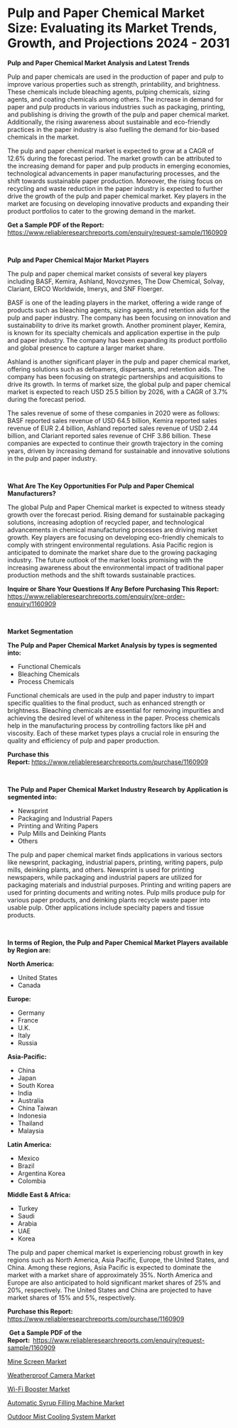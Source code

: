 <p><h1>Pulp and Paper Chemical Market Size: Evaluating its Market Trends, Growth, and Projections 2024 - 2031</h1></p><p><strong>Pulp and Paper Chemical Market Analysis and Latest Trends</strong></p>
<p><p>Pulp and paper chemicals are used in the production of paper and pulp to improve various properties such as strength, printability, and brightness. These chemicals include bleaching agents, pulping chemicals, sizing agents, and coating chemicals among others. The increase in demand for paper and pulp products in various industries such as packaging, printing, and publishing is driving the growth of the pulp and paper chemical market. Additionally, the rising awareness about sustainable and eco-friendly practices in the paper industry is also fuelling the demand for bio-based chemicals in the market.</p><p>The pulp and paper chemical market is expected to grow at a CAGR of 12.6% during the forecast period. The market growth can be attributed to the increasing demand for paper and pulp products in emerging economies, technological advancements in paper manufacturing processes, and the shift towards sustainable paper production. Moreover, the rising focus on recycling and waste reduction in the paper industry is expected to further drive the growth of the pulp and paper chemical market. Key players in the market are focusing on developing innovative products and expanding their product portfolios to cater to the growing demand in the market.</p></p>
<p><strong>Get a Sample PDF of the Report:&nbsp;</strong> <a href="https://www.reliableresearchreports.com/enquiry/request-sample/1160909">https://www.reliableresearchreports.com/enquiry/request-sample/1160909</a></p>
<p>&nbsp;</p>
<p><strong>Pulp and Paper Chemical Major Market Players</strong></p>
<p><p>The pulp and paper chemical market consists of several key players including BASF, Kemira, Ashland, Novozymes, The Dow Chemical, Solvay, Clariant, ERCO Worldwide, Imerys, and SNF Floerger. </p><p>BASF is one of the leading players in the market, offering a wide range of products such as bleaching agents, sizing agents, and retention aids for the pulp and paper industry. The company has been focusing on innovation and sustainability to drive its market growth. Another prominent player, Kemira, is known for its specialty chemicals and application expertise in the pulp and paper industry. The company has been expanding its product portfolio and global presence to capture a larger market share.</p><p>Ashland is another significant player in the pulp and paper chemical market, offering solutions such as defoamers, dispersants, and retention aids. The company has been focusing on strategic partnerships and acquisitions to drive its growth. In terms of market size, the global pulp and paper chemical market is expected to reach USD 25.5 billion by 2026, with a CAGR of 3.7% during the forecast period.</p><p>The sales revenue of some of these companies in 2020 were as follows: BASF reported sales revenue of USD 64.5 billion, Kemira reported sales revenue of EUR 2.4 billion, Ashland reported sales revenue of USD 2.44 billion, and Clariant reported sales revenue of CHF 3.86 billion. These companies are expected to continue their growth trajectory in the coming years, driven by increasing demand for sustainable and innovative solutions in the pulp and paper industry.</p></p>
<p>&nbsp;</p>
<p><strong>What Are The Key Opportunities For Pulp and Paper Chemical Manufacturers?</strong></p>
<p><p>The global Pulp and Paper Chemical market is expected to witness steady growth over the forecast period. Rising demand for sustainable packaging solutions, increasing adoption of recycled paper, and technological advancements in chemical manufacturing processes are driving market growth. Key players are focusing on developing eco-friendly chemicals to comply with stringent environmental regulations. Asia Pacific region is anticipated to dominate the market share due to the growing packaging industry. The future outlook of the market looks promising with the increasing awareness about the environmental impact of traditional paper production methods and the shift towards sustainable practices.</p></p>
<p><strong>Inquire or Share Your Questions If Any Before Purchasing This Report:</strong> <a href="https://www.reliableresearchreports.com/enquiry/pre-order-enquiry/1160909">https://www.reliableresearchreports.com/enquiry/pre-order-enquiry/1160909</a></p>
<p>&nbsp;</p>
<p><strong>Market Segmentation</strong></p>
<p><strong>The Pulp and Paper Chemical Market Analysis by types is segmented into:</strong></p>
<p><ul><li>Functional Chemicals</li><li>Bleaching Chemicals</li><li>Process Chemicals</li></ul></p>
<p><p>Functional chemicals are used in the pulp and paper industry to impart specific qualities to the final product, such as enhanced strength or brightness. Bleaching chemicals are essential for removing impurities and achieving the desired level of whiteness in the paper. Process chemicals help in the manufacturing process by controlling factors like pH and viscosity. Each of these market types plays a crucial role in ensuring the quality and efficiency of pulp and paper production.</p></p>
<p><strong>Purchase this Report:&nbsp;</strong><a href="https://www.reliableresearchreports.com/purchase/1160909">https://www.reliableresearchreports.com/purchase/1160909</a></p>
<p>&nbsp;</p>
<p><strong>The Pulp and Paper Chemical Market Industry Research by Application is segmented into:</strong></p>
<p><ul><li>Newsprint</li><li>Packaging and Industrial Papers</li><li>Printing and Writing Papers</li><li>Pulp Mills and Deinking Plants</li><li>Others</li></ul></p>
<p><p>The pulp and paper chemical market finds applications in various sectors like newsprint, packaging, industrial papers, printing, writing papers, pulp mills, deinking plants, and others. Newsprint is used for printing newspapers, while packaging and industrial papers are utilized for packaging materials and industrial purposes. Printing and writing papers are used for printing documents and writing notes. Pulp mills produce pulp for various paper products, and deinking plants recycle waste paper into usable pulp. Other applications include specialty papers and tissue products.</p></p>
<p>&nbsp;</p>
<p><strong>In terms of Region, the Pulp and Paper Chemical Market Players available by Region are:</strong></p>
<p>
    <p> <strong> North America: </strong>
        <ul>
            <li>United States</li>
            <li>Canada</li>
        </ul>
        </p> 
    <p> <strong> Europe: </strong>
        <ul>
            <li>Germany</li>
            <li>France</li>
            <li>U.K.</li>
            <li>Italy</li>
            <li>Russia</li>
        </ul>
        </p> 
    <p> <strong> Asia-Pacific: </strong>
        <ul>
            <li>China</li>
            <li>Japan</li>
            <li>South Korea</li>
            <li>India</li>
            <li>Australia</li>
            <li>China Taiwan</li>
            <li>Indonesia</li>
            <li>Thailand</li>
            <li>Malaysia</li>
        </ul>
        </p> 
    <p> <strong> Latin America: </strong>
        <ul>
            <li>Mexico</li>
            <li>Brazil</li>
            <li>Argentina Korea</li>
            <li>Colombia</li>
        </ul>
        </p> 
    <p> <strong> Middle East & Africa: </strong>
        <ul>
            <li>Turkey</li>
            <li>Saudi</li>
            <li>Arabia</li>
            <li>UAE</li>
            <li>Korea</li>
        </ul>
    </p>
    </p>
<p><p>The pulp and paper chemical market is experiencing robust growth in key regions such as North America, Asia Pacific, Europe, the United States, and China. Among these regions, Asia Pacific is expected to dominate the market with a market share of approximately 35%. North America and Europe are also anticipated to hold significant market shares of 25% and 20%, respectively. The United States and China are projected to have market shares of 15% and 5%, respectively.</p></p>
<p><strong>Purchase this Report: </strong><a href="https://www.reliableresearchreports.com/purchase/1160909">https://www.reliableresearchreports.com/purchase/1160909</a></p>
<p>&nbsp;<strong>Get a Sample PDF of the Report:&nbsp;&nbsp;</strong><a href="https://www.reliableresearchreports.com/enquiry/request-sample/1160909">https://www.reliableresearchreports.com/enquiry/request-sample/1160909</a></p>
<p><strong></strong></p>
<p><p><a href="https://medium.com/@saraprifti1917/mine-screen-market-comprehensive-assessment-by-type-application-and-geography-76470694cbb2">Mine Screen Market</a></p><p><a href="https://github.com/mancsybtousav/Market-Research-Report-List-1/blob/main/weatherproof-camera-market.md">Weatherproof Camera Market</a></p><p><a href="https://github.com/AKSHATREPORTPRIME/Market-Research-Report-List-3/blob/main/wi-fi-booster-market.md">Wi-Fi Booster Market</a></p><p><a href="https://medium.com/@saraprifti1917/automatic-syrup-filling-machine-market-report-reveals-the-latest-trends-and-growth-opportunities-of-fb3f5a0a14e6">Automatic Syrup Filling Machine Market</a></p><p><a href="https://medium.com/@saraprifti1917/outdoor-mist-cooling-system-market-size-cagr-trends-2024-2030-8dc72f9aff39">Outdoor Mist Cooling System Market</a></p></p>